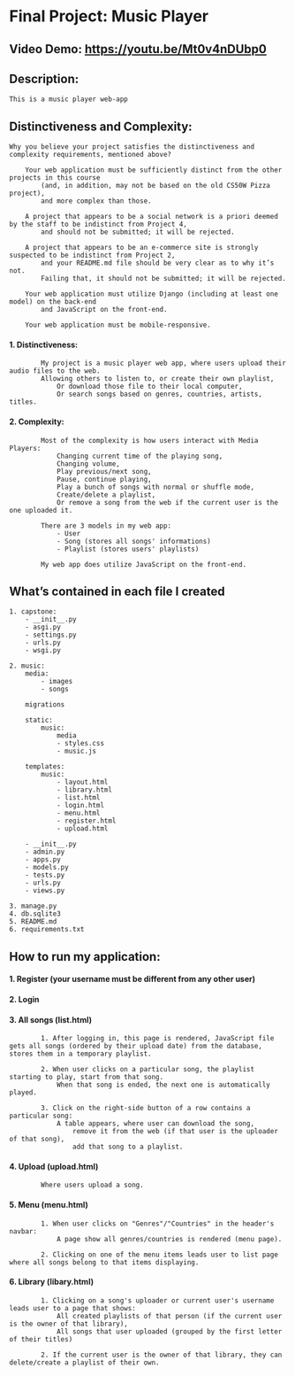 # Final Project: Music Player



## Video Demo:  <https://youtu.be/Mt0v4nDUbp0>



## Description: 
    This is a music player web-app



## Distinctiveness and Complexity: 
    Why you believe your project satisfies the distinctiveness and complexity requirements, mentioned above?

        Your web application must be sufficiently distinct from the other projects in this course 
            (and, in addition, may not be based on the old CS50W Pizza project), 
            and more complex than those.

        A project that appears to be a social network is a priori deemed by the staff to be indistinct from Project 4, 
            and should not be submitted; it will be rejected.

        A project that appears to be an e-commerce site is strongly suspected to be indistinct from Project 2, 
            and your README.md file should be very clear as to why it’s not. 
            Failing that, it should not be submitted; it will be rejected.

        Your web application must utilize Django (including at least one model) on the back-end 
            and JavaScript on the front-end.

        Your web application must be mobile-responsive.


####    1. Distinctiveness:
            My project is a music player web app, where users upload their audio files to the web. 
            Allowing others to listen to, or create their own playlist, 
                Or download those file to their local computer, 
                Or search songs based on genres, countries, artists, titles.

####    2. Complexity:
            Most of the complexity is how users interact with Media Players: 
                Changing current time of the playing song, 
                Changing volume, 
                Play previous/next song, 
                Pause, continue playing, 
                Play a bunch of songs with normal or shuffle mode, 
                Create/delete a playlist, 
                Or remove a song from the web if the current user is the one uploaded it.

            There are 3 models in my web app:
                - User 
                - Song (stores all songs' informations)
                - Playlist (stores users' playlists)

            My web app does utilize JavaScript on the front-end.



## What’s contained in each file I created
    1. capstone:
        - __init__.py
        - asgi.py
        - settings.py
        - urls.py
        - wsgi.py
    
    2. music:
        media: 
            - images
            - songs 

        migrations

        static:
            music:
                media
                - styles.css
                - music.js

        templates:
            music: 
                - layout.html
                - library.html
                - list.html
                - login.html
                - menu.html
                - register.html
                - upload.html

        - __init__.py
        - admin.py
        - apps.py
        - models.py
        - tests.py
        - urls.py
        - views.py

    3. manage.py
    4. db.sqlite3
    5. README.md
    6. requirements.txt



##  How to run my application:

####    1. Register (your username must be different from any other user)

####    2. Login

####    3. All songs (list.html)
            1. After logging in, this page is rendered, JavaScript file gets all songs (ordered by their upload date) from the database, stores them in a temporary playlist.

            2. When user clicks on a particular song, the playlist starting to play, start from that song. 
                When that song is ended, the next one is automatically played.

            3. Click on the right-side button of a row contains a particular song: 
                A table appears, where user can download the song, 
                    remove it from the web (if that user is the uploader of that song), 
                    add that song to a playlist.


####    4. Upload (upload.html)
            Where users upload a song.


####    5. Menu (menu.html)
            1. When user clicks on "Genres"/"Countries" in the header's navbar: 
                A page show all genres/countries is rendered (menu page). 

            2. Clicking on one of the menu items leads user to list page where all songs belong to that items displaying.


####    6. Library (libary.html)
            1. Clicking on a song's uploader or current user's username leads user to a page that shows:
                All created playlists of that person (if the current user is the owner of that library), 
                All songs that user uploaded (grouped by the first letter of their titles)

            2. If the current user is the owner of that library, they can delete/create a playlist of their own.
